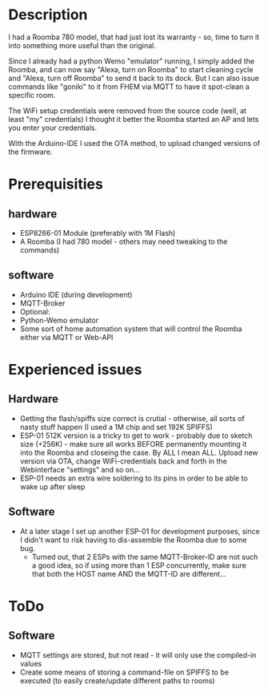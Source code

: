 # Description
I had a Roomba 780 model, that had just lost its warranty - so, time to turn it into something
more useful than the original.

Since I already had a python Wemo "emulator" running, I simply added the Roomba, and can now
say "Alexa, turn on Roomba" to start cleaning cycle and "Alexa, turn off Roomba" to send it
back to its dock.
But I can also issue commands like "goniki" to it from FHEM via MQTT to have it spot-clean a
specific room.

The WiFi setup credentials were removed from the source code (well, at least "my" credentials)
I thought it better the Roomba started an AP and lets you enter your credentials.

With the Arduino-IDE I used the OTA method, to upload changed versions of the firmware.


# Prerequisities
## hardware
 * ESP8266-01 Module (preferably with 1M Flash)
 * A Roomba (I had 780 model - others may need tweaking to the commands)

## software
 * Arduino IDE (during development)
 * MQTT-Broker
 * Optional:
  * Python-Wemo emulator
  * Some sort of home automation system that will control the Roomba either
      via MQTT or Web-API

# Experienced issues
## Hardware
  * Getting the flash/spiffs size correct is crutial - otherwise, all sorts of nasty stuff happen
     (I used a 1M chip and set 192K SPIFFS)
  * ESP-01 512K version is a tricky to get to work - probably due to sketch size (+256K) - make sure
      all works BEFORE permanently mounting it into the Roomba and closeing the case. By ALL I mean ALL.
      Upload new version via OTA, change WiFi-credentials back and forth in the Webinterface "settings" 
      and so on...
  * ESP-01 needs an extra wire soldering to its pins in order to be able to wake up after sleep
## Software
  * At a later stage I set up another ESP-01 for development purposes, since I didn't want to risk having
      to dis-assemble the Roomba due to some bug.
      * Turned out, that 2 ESPs with the same MQTT-Broker-ID are not such a good idea, so if using more than
        1 ESP concurrently, make sure that both the HOST name AND the MQTT-ID are different...
# ToDo
## Software
  * MQTT settings are stored, but not read - it will only use the compiled-in values
  * Create some means of storing a command-file on SPIFFS to be executed
      (to easily create/update different paths to rooms)


